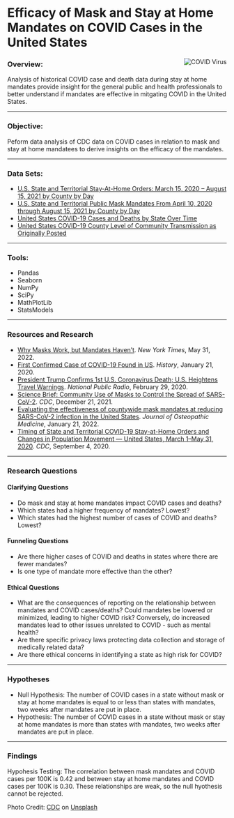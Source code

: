 # Efficacy of Mask and Stay at Home Mandates on COVID Cases in the United States
<img align="right" src="https://user-images.githubusercontent.com/98825216/171600918-5d6c2ae7-fecc-4994-ad9e-f21e1b3e7057.jpg" alt="COVID Virus">

### Overview:
Analysis of historical COVID case and death data during stay at home mandates provide insight for the general public and health professionals to better understand if mandates are effective in mitgating COVID in the United States.
___

### Objective:
Peform data analysis of CDC data on COVID cases in relation to mask and stay at home mandatees to derive insights on the efficacy of the mandates.
____
### Data Sets:
* [U.S. State and Territorial Stay-At-Home Orders: March 15, 2020 – August 15, 2021 by County by Day](https://data.cdc.gov/Policy-Surveillance/U-S-State-and-Territorial-Stay-At-Home-Orders-Marc/y2iy-8irm)
* [U.S. State and Territorial Public Mask Mandates From April 10, 2020 through August 15, 2021 by County by Day](https://data.cdc.gov/Policy-Surveillance/U-S-State-and-Territorial-Public-Mask-Mandates-Fro/62d6-pm5i)
* [United States COVID-19 Cases and Deaths by State Over Time](https://data.cdc.gov/Case-Surveillance/United-States-COVID-19-Cases-and-Deaths-by-State-o/9mfq-cb36)
* [United States COVID-19 County Level of Community Transmission as Originally Posted](https://data.cdc.gov/Public-Health-Surveillance/United-States-COVID-19-County-Level-of-Community-T/8396-v7yb)

____
### Tools:
* Pandas
* Seaborn 
* NumPy
* SciPy
* MathPlotLib
* StatsModels
________________________________

### Resources and Research
* [Why Masks Work, but Mandates Haven’t](https://www.nytimes.com/2022/05/31/briefing/masks-mandates-us-covid.html). _New York Times_, May 31, 2022. 
* [First Confirmed Case of COVID-19 Found in US](https://www.history.com/this-day-in-history/first-confirmed-case-of-coronavirus-found-in-us-washington-state). _History_, January 21, 2020.
* [President Trump Confirms 1st U.S. Coronavirus Death; U.S. Heightens Travel Warnings](https://www.npr.org/2020/02/29/810722517/seattle-area-patient-with-coronavirus-dies?t=1654713407066&t=1656259469043). _National Public Radio_, February 29, 2020.
* [Science Brief: Community Use of Masks to Control the Spread of SARS-CoV-2](https://www.cdc.gov/coronavirus/2019-ncov/science/science-briefs/masking-science-sars-cov2.html). _CDC_, December 21, 2021.
* [Evaluating the effectiveness of countywide mask mandates at reducing SARS-CoV-2 infection in the United States](https://www.degruyter.com/document/doi/10.1515/jom-2021-0214/html?lang=en). _Journal of Osteopathic Medicine_, January 21, 2022.
* [Timing of State and Territorial COVID-19 Stay-at-Home Orders and Changes in Population Movement — United States, March 1–May 31, 2020](https://www.cdc.gov/mmwr/volumes/69/wr/mm6935a2.htm). _CDC_, September 4, 2020.
_____________________
### Research Questions

#### Clarifying Questions
* Do mask and stay at home mandates impact COVID cases and deaths?
* Which states had a higher frequency of mandates? Lowest?
* Which states had the highest number of cases of COVID and deaths? Lowest?

#### Funneling Questions
* Are there higher cases of COVID and deaths in states where there are fewer mandates?  
* Is one type of mandate more effective than the other?

#### Ethical Questions
* What are the consequences of reporting on the relationship between mandates and COVID cases/deaths? Could mandates be lowered or minimized, leading to higher COVID risk? Conversely, do increased mandates lead to other issues unrelated to COVID - such as mental health?
* Are there specific privacy laws protecting data collection and storage of medically related data?
* Are there ethical concerns in identifying a state as high risk for COVID? 
______________
### Hypotheses
* Null Hypothesis: The number of COVID cases in a state without mask or stay at home mandates is equal to or less than states with mandates, two weeks after mandates are put in place.
* Hypothesis: The number of COVID cases in a state without mask or stay at home mandates is more than states with mandates, two weeks after mandates are put in place.
_____________
### Findings
Hypohesis Testing: The correlation between mask mandates and COVID cases per 100K is 0.42 and between stay at home mandates and COVID cases per 100K is 0.30. These relationships are weak, so the null hyothesis cannot be rejected.


Photo Credit: <a href="https://unsplash.com/@cdc?utm_source=unsplash&utm_medium=referral&utm_content=creditCopyText">CDC</a> on <a href="https://unsplash.com/photos/k0KRNtqcjfw">Unsplash</a>
